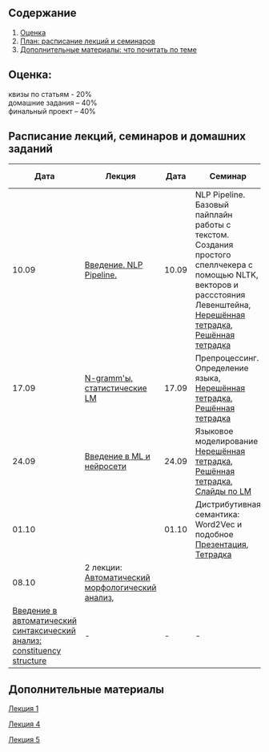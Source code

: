 ## Содержание
1. [Оценка](#score)
2. [План: расписание лекций и семинаров](#sched)
3. [Дополнительные материалы: что почитать по теме](#add)

## Оценка:<br><a name="score"/>
квизы по статьям - 20%<br>
домашние задания – 40% <br>
финальный проект – 40%<br>

## Расписание лекций, семинаров и домашних заданий<a name="sched"/>
|Дата|Лекция|Дата|Семинар|Домашнее задание|Ридинг|Дедлайн|
|-|-|-|-|-|-|-|
|10.09|[Введение. NLP Pipeline.](https://github.com/AlexanderOrloff/hse-nlp/blob/2024/2025/3rd_year/slides/1-intro.pdf)|10.09| NLP Pipeline. Базовый пайплайн работы с текстом. Создания простого спеллчекера с помощью NLTK, векторов и рассстояния Левенштейна, [Нерешённая тетрадка](seminars/sem1_pipeline_clean.ipynb), [Решённая тетрадка](seminars/sem1_pipeline_done.ipynb)||
|17.09|[N-gramm'ы, статистические LM](https://github.com/AlexanderOrloff/hse-nlp/tree/2024/2025/3rd_year/slides) |17.09|Препроцессинг. Определение языка, [Нерешённая тетрадка](seminars/sem2_language_detection_empty.ipynb), [Решённая тетрадка](seminars/sem2_language_detection_done.ipynb)|[Определение тональности отзыва со словрём](https://github.com/AlexanderOrloff/hse-nlp/blob/2024/2025/3rd_year/Hometask_1.md)|Word Embeddings: [ридинг часть1](https://www.ruder.io/word-embeddings-1/) [ридинг часть2](https://www.ruder.io/word-embeddings-softmax/) [ридинг часть3](https://www.ruder.io/secret-word2vec/) |домашка к 29.09 23:59, ридинг к 01.10
|24.09|[Введение в ML и нейросети](https://github.com/AlexanderOrloff/hse-nlp/blob/2024/2025/3rd_year/slides/3-ml.pptx) |24.09|Языковое моделирование [Нерешённая тетрадка](seminars/sem3_language_Modeling_empty.ipynb), [Решённая тетрадка](seminars/sem3_language_modeling_done.ipynb), [Слайды по LM](https://docs.google.com/presentation/d/1fNmoLt0ibjpRZZ8yBwZm_w9Frcd15ye4TVDPbh5yJNQ/edit?usp=sharing)||||
|01.10| |01.10|Дистрибутивная семантика: Word2Vec и подобное [Презентация](https://docs.google.com/presentation/d/1ZSAlN-RDxS8uvX_tvYXDLjtY05UFLuRsfMF3M2vZCEQ/edit?usp=sharing), [Тетрадка](seminars/sem4_embedders_full.ipynb)|[Домашка 2: сравнение теггеров](Hometask_2.md)|[Соревнование Dialogue для морфологических парсеров](http://www.dialog-21.ru/media/1674/49.pdf)|домашка к 20.10 23:59, ридинг к 08.10
|08.10|2 лекции: [Автоматический морфологический анализ](https://github.com/AlexanderOrloff/hse-nlp/blob/2024/2025/3rd_year/slides/4-pos-tagging.pptx), 
[Введение в автоматический синтаксический анализ: constituency structure](https://github.com/AlexanderOrloff/hse-nlp/blob/2024/2025/3rd_year/slides/5-synt-ConstitStructeres.pptx) |-|-|-|-|-|

## Дополнительные материалы<a name="add"/>
[Лекция 1](Notes/1-intro.md)

[Лекция 4](Notes/4-pos.md)

[Лекция 5](Notes/5-parsing.md)
